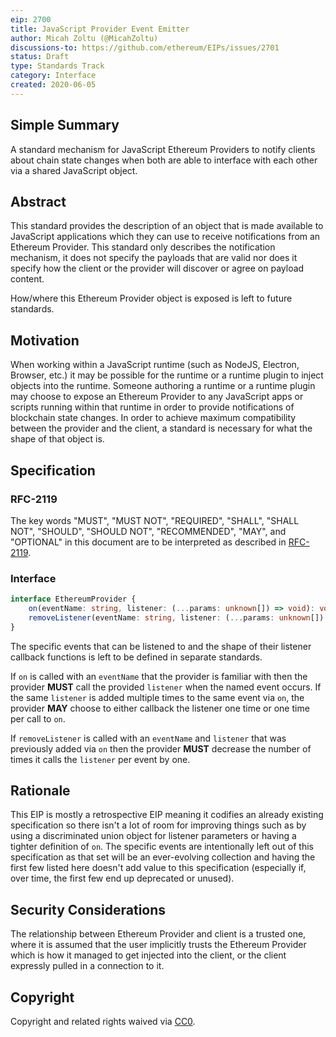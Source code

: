 ```yaml
---
eip: 2700
title: JavaScript Provider Event Emitter
author: Micah Zoltu (@MicahZoltu)
discussions-to: https://github.com/ethereum/EIPs/issues/2701
status: Draft
type: Standards Track
category: Interface
created: 2020-06-05
---
```


## Simple Summary
A standard mechanism for JavaScript Ethereum Providers to notify clients about chain state changes when both are able to interface with each other via a shared JavaScript object.

## Abstract
This standard provides the description of an object that is made available to JavaScript applications which they can use to receive notifications from an Ethereum Provider.  This standard only describes the notification mechanism, it does not specify the payloads that are valid nor does it specify how the client or the provider will discover or agree on payload content.

How/where this Ethereum Provider object is exposed is left to future standards.

## Motivation
When working within a JavaScript runtime (such as NodeJS, Electron, Browser, etc.) it may be possible for the runtime or a runtime plugin to inject objects into the runtime.  Someone authoring a runtime or a runtime plugin may choose to expose an Ethereum Provider to any JavaScript apps or scripts running within that runtime in order to provide notifications of blockchain state changes.  In order to achieve maximum compatibility between the provider and the client, a standard is necessary for what the shape of that object is.

## Specification
### RFC-2119
The key words "MUST", "MUST NOT", "REQUIRED", "SHALL", "SHALL NOT", "SHOULD", "SHOULD NOT", "RECOMMENDED",  "MAY", and "OPTIONAL" in this document are to be interpreted as described in [RFC-2119](https://www.ietf.org/rfc/rfc2119.txt).

### Interface
```ts
interface EthereumProvider {
	on(eventName: string, listener: (...params: unknown[]) => void): void
	removeListener(eventName: string, listener: (...params: unknown[]) => void): void
}
```
The specific events that can be listened to and the shape of their listener callback functions is left to be defined in separate standards.

If `on` is called with an `eventName` that the provider is familiar with then the provider **MUST** call the provided `listener` when the named event occurs.  If the same `listener` is added multiple times to the same event via `on`, the provider **MAY** choose to either callback the listener one time or one time per call to `on`.

If `removeListener` is called with an `eventName` and `listener` that was previously added via `on` then the provider **MUST** decrease the number of times it calls the `listener` per event by one.

## Rationale
This EIP is mostly a retrospective EIP meaning it codifies an already existing specification so there isn't a lot of room for improving things such as by using a discriminated union object for listener parameters or having a tighter definition of `on`.  The specific events are intentionally left out of this specification as that set will be an ever-evolving collection and having the first few listed here doesn't add value to this specification (especially if, over time, the first few end up deprecated or unused).

## Security Considerations
The relationship between Ethereum Provider and client is a trusted one, where it is assumed that the user implicitly trusts the Ethereum Provider which is how it managed to get injected into the client, or the client expressly pulled in a connection to it.

## Copyright
Copyright and related rights waived via [CC0](https://creativecommons.org/publicdomain/zero/1.0/).
